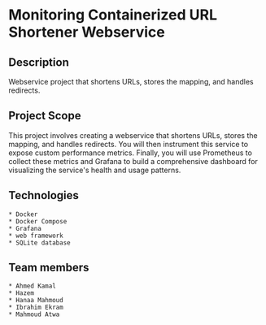 # Monitoring Containerized URL Shortener Webservice
## Description
Webservice project that shortens URLs, stores the  mapping, and handles redirects.
## Project Scope
This project involves creating a webservice that shortens URLs, stores the  mapping, and handles redirects. You will then instrument this service to expose custom  performance metrics. Finally, you will use Prometheus to collect these metrics and Grafana to  build a comprehensive dashboard for visualizing the service's health and usage patterns.
## Technologies
    * Docker
    * Docker Compose
    * Grafana
    * web framework
    * SQLite database
## Team members
    * Ahmed Kamal
    * Hazem
    * Hanaa Mahmoud
    * Ibrahim Ekram
    * Mahmoud Atwa

